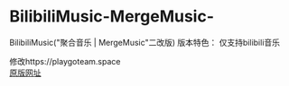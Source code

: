 # BilibiliMusic-MergeMusic-
BilibiliMusic("聚合音乐 | MergeMusic"二改版)
版本特色：
仅支持bilibili音乐

修改https://playgoteam.space
<br>
[原版网址](http://flwfdd.xyz/music/)
